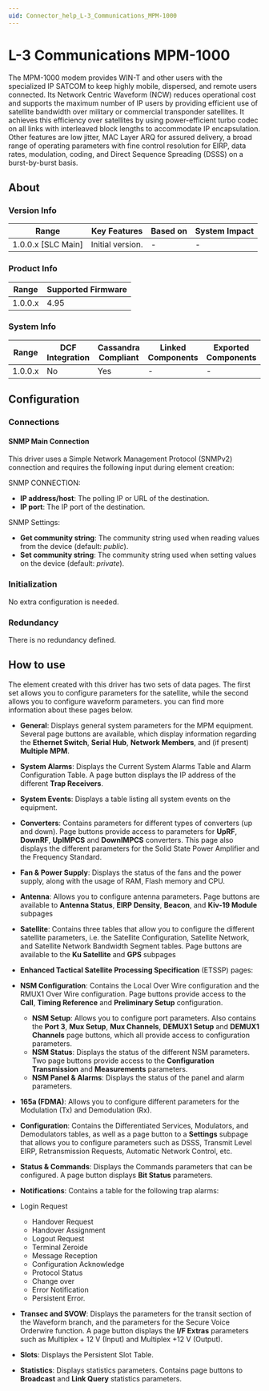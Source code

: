 ```yaml
---
uid: Connector_help_L-3_Communications_MPM-1000
---
```


# L-3 Communications MPM-1000

The MPM-1000 modem provides WIN-T and other users with the specialized IP SATCOM to keep highly mobile, dispersed, and remote users connected. Its Network Centric Waveform (NCW) reduces operational cost and supports the maximum number of IP users by providing efficient use of satellite bandwidth over military or commercial transponder satellites. It achieves this efficiency over satellites by using power-efficient turbo codec on all links with interleaved block lengths to accommodate IP encapsulation. Other features are low jitter, MAC Layer ARQ for assured delivery, a broad range of operating parameters with fine control resolution for EIRP, data rates, modulation, coding, and Direct Sequence Spreading (DSSS) on a burst-by-burst basis.

## About

### Version Info

| **Range**            | **Key Features** | **Based on** | **System Impact** |
|----------------------|------------------|--------------|-------------------|
| 1.0.0.x \[SLC Main\] | Initial version. | \-           | \-                |

### Product Info

| **Range** | **Supported Firmware** |
|-----------|------------------------|
| 1.0.0.x   | 4.95                   |

### System Info

| **Range** | **DCF Integration** | **Cassandra Compliant** | **Linked Components** | **Exported Components** |
|-----------|---------------------|-------------------------|-----------------------|-------------------------|
| 1.0.0.x   | No                  | Yes                     | \-                    | \-                      |

## Configuration

### Connections

#### SNMP Main Connection

This driver uses a Simple Network Management Protocol (SNMPv2) connection and requires the following input during element creation:

SNMP CONNECTION:

- **IP address/host**: The polling IP or URL of the destination.
- **IP port**: The IP port of the destination.

SNMP Settings:

- **Get community string**: The community string used when reading values from the device (default: *public*).
- **Set community string**: The community string used when setting values on the device (default: *private*).

### Initialization

No extra configuration is needed.

### Redundancy

There is no redundancy defined.

## How to use

The element created with this driver has two sets of data pages. The first set allows you to configure parameters for the satellite, while the second allows you to configure waveform parameters. you can find more information about these pages below.

- **General**: Displays general system parameters for the MPM equipment. Several page buttons are available, which display information regarding the **Ethernet Switch**, **Serial Hub**, **Network Members**, and (if present) **Multiple MPM**.

- **System Alarms**: Displays the Current System Alarms Table and Alarm Configuration Table. A page button displays the IP address of the different **Trap Receivers**.

- **System Events**: Displays a table listing all system events on the equipment.

- **Converters**: Contains parameters for different types of converters (up and down). Page buttons provide access to parameters for **UpRF**, **DownRF**, **UpIMPCS** and **DownIMPCS** converters. This page also displays the different parameters for the Solid State Power Amplifier and the Frequency Standard.

- **Fan & Power Supply**: Displays the status of the fans and the power supply, along with the usage of RAM, Flash memory and CPU.

- **Antenna**: Allows you to configure antenna parameters. Page buttons are available to **Antenna Status**, **EIRP Density**, **Beacon**, and **Kiv-19 Module** subpages

- **Satellite**: Contains three tables that allow you to configure the different satellite parameters, i.e. the Satellite Configuration, Satellite Network, and Satellite Network Bandwidth Segment tables. Page buttons are available to the **Ku Satellite** and **GPS** subpages

- **Enhanced Tactical Satellite Processing Specification** (ETSSP) pages:

- **NSM Configuration**: Contains the Local Over Wire configuration and the RMUX1 Over Wire configuration. Page buttons provide access to the **Call**, **Timing Reference** and **Preliminary Setup** configuration.
  - **NSM Setup**: Allows you to configure port parameters. Also contains the **Port 3**, **Mux Setup**, **Mux Channels**, **DEMUX1 Setup** and **DEMUX1** **Channels** page buttons, which all provide access to configuration parameters.
  - **NSM Status**: Displays the status of the different NSM parameters. Two page buttons provide access to the **Configuration Transmission** and **Measurements** parameters.
  - **NSM Panel & Alarms**: Displays the status of the panel and alarm parameters.

- **165a (FDMA)**: Allows you to configure different parameters for the Modulation (Tx) and Demodulation (Rx).

- **Configuration**: Contains the Differentiated Services, Modulators, and Demodulators tables, as well as a page button to a **Settings** subpage that allows you to configure parameters such as DSSS, Transmit Level EIRP, Retransmission Requests, Automatic Network Control, etc.

- **Status & Commands**: Displays the Commands parameters that can be configured. A page button displays **Bit Status** parameters.

- **Notifications**: Contains a table for the following trap alarms:

- Login Request
  - Handover Request
  - Handover Assignment
  - Logout Request
  - Terminal Zeroide
  - Message Reception
  - Configuration Acknowledge
  - Protocol Status
  - Change over
  - Error Notification
  - Persistent Error.

- **Transec and SVOW**: Displays the parameters for the transit section of the Waveform branch, and the parameters for the Secure Voice Orderwire function. A page button displays the **I/F Extras** parameters such as Multiplex + 12 V (Input) and Multiplex +12 V (Output).

- **Slots**: Displays the Persistent Slot Table.

- **Statistics**: Displays statistics parameters. Contains page buttons to **Broadcast** and **Link Query** statistics parameters.
